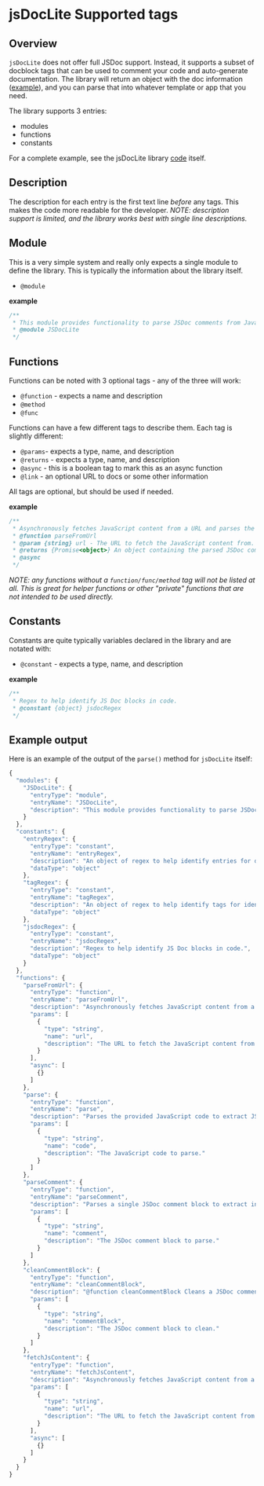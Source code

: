 # jsDocLite Supported tags

## Overview
`jsDocLite` does not offer full JSDoc support. Instead, it supports a subset of docblock tags that can be used to comment your code and auto-generate documentation. The library will return an object with the doc information ([example](#example)), and you can parse that into whatever template or app that you need.

The library supports 3 entries:
- modules
- functions
- constants

For a complete example, see the jsDocLite library [code](./index.js) itself.

## Description
The description for each entry is the first text line _before_ any tags. This makes the code more readable for the developer.
_NOTE: description support is limited, and the library works best with single line descriptions._

## Module
This is a very simple system and really only expects a single module to define the library. This is typically the information about the library itself.
- `@module`

**example**
```js
/**
 * This module provides functionality to parse JSDoc comments from JavaScript code.
 * @module JSDocLite
 */
```

## Functions
Functions can be noted with 3 optional tags - any of the three will work:
- `@function` - expects a name and description
- `@method`
- `@func`

Functions can have a few different tags to describe them. Each tag is slightly different:
- `@params`- expects a type, name, and description
- `@returns` - expects a type, name, and description
- `@async` - this is a boolean tag to mark this as an async function
- `@link` - an optional URL to docs or some other information

All tags are optional, but should be used if needed.

**example**
```js
/**
 * Asynchronously fetches JavaScript content from a URL and parses the JSDoc comments.
 * @function parseFromUrl
 * @param {string} url - The URL to fetch the JavaScript content from.
 * @returns {Promise<object>} An object containing the parsed JSDoc comments.
 * @async
 */
```

_NOTE: any functions without a `function/func/method` tag will not be listed at all. This is great for helper functions or other "private" functions that are not intended to be used directly._

## Constants
Constants are quite typically variables declared in the library and are notated with:
- `@constant` - expects a type, name, and description

**example**
```js
/**
 * Regex to help identify JS Doc blocks in code.
 * @constant {object} jsdocRegex
 */
```

## Example output
Here is an example of the output of the `parse()` method for `jsDocLite` itself:
```js
{
  "modules": {
    "JSDocLite": {
      "entryType": "module",
      "entryName": "JSDocLite",
      "description": "This module provides functionality to parse JSDoc comments from JavaScript code."
    }
  },
  "constants": {
    "entryRegex": {
      "entryType": "constant",
      "entryName": "entryRegex",
      "description": "An object of regex to help identify entries for documentation (functions, constants, and modules).",
      "dataType": "object"
    },
    "tagRegex": {
      "entryType": "constant",
      "entryName": "tagRegex",
      "description": "An object of regex to help identify tags for identified entries.",
      "dataType": "object"
    },
    "jsdocRegex": {
      "entryType": "constant",
      "entryName": "jsdocRegex",
      "description": "Regex to help identify JS Doc blocks in code.",
      "dataType": "object"
    }
  },
  "functions": {
    "parseFromUrl": {
      "entryType": "function",
      "entryName": "parseFromUrl",
      "description": "Asynchronously fetches JavaScript content from a URL and parses the JSDoc comments.",
      "params": [
        {
          "type": "string",
          "name": "url",
          "description": "The URL to fetch the JavaScript content from."
        }
      ],
      "async": [
        {}
      ]
    },
    "parse": {
      "entryType": "function",
      "entryName": "parse",
      "description": "Parses the provided JavaScript code to extract JSDoc comments.",
      "params": [
        {
          "type": "string",
          "name": "code",
          "description": "The JavaScript code to parse."
        }
      ]
    },
    "parseComment": {
      "entryType": "function",
      "entryName": "parseComment",
      "description": "Parses a single JSDoc comment block to extract information.",
      "params": [
        {
          "type": "string",
          "name": "comment",
          "description": "The JSDoc comment block to parse."
        }
      ]
    },
    "cleanCommentBlock": {
      "entryType": "function",
      "entryName": "cleanCommentBlock",
      "description": "@function cleanCommentBlock Cleans a JSDoc comment block by removing the commenting marks from each line.",
      "params": [
        {
          "type": "string",
          "name": "commentBlock",
          "description": "The JSDoc comment block to clean."
        }
      ]
    },
    "fetchJsContent": {
      "entryType": "function",
      "entryName": "fetchJsContent",
      "description": "Asynchronously fetches JavaScript content from a URL.",
      "params": [
        {
          "type": "string",
          "name": "url",
          "description": "The URL to fetch the JavaScript content from."
        }
      ],
      "async": [
        {}
      ]
    }
  }
}
```